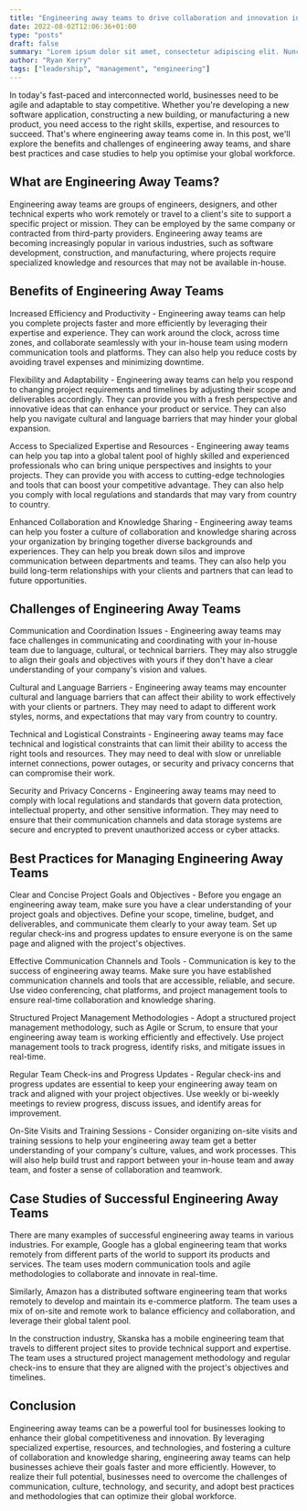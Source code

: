 ```yaml
---
title: "Engineering away teams to drive collaboration and innovation in global organisations"
date: 2022-08-02T12:06:36+01:00
type: "posts"
draft: false
summary: "Lorem ipsum dolor sit amet, consectetur adipiscing elit. Nunc a leo felis. Maecenas ut felis at felis mattis varius. Duis scelerisque placerat lorem at egestas. Morbi finibus nulla non commodo tempus."
author: "Ryan Kerry"
tags: ["leadership", "management", "engineering"]
---
```


In today's fast-paced and interconnected world, businesses need to be agile and adaptable to stay competitive. Whether you're developing a new software application, constructing a new building, or manufacturing a new product, you need access to the right skills, expertise, and resources to succeed. That's where engineering away teams come in. In this post, we'll explore the benefits and challenges of engineering away teams, and share best practices and case studies to help you optimise your global workforce.

## What are Engineering Away Teams?

Engineering away teams are groups of engineers, designers, and other technical experts who work remotely or travel to a client's site to support a specific project or mission. They can be employed by the same company or contracted from third-party providers. Engineering away teams are becoming increasingly popular in various industries, such as software development, construction, and manufacturing, where projects require specialized knowledge and resources that may not be available in-house.

## Benefits of Engineering Away Teams

Increased Efficiency and Productivity - Engineering away teams can help you complete projects faster and more efficiently by leveraging their expertise and experience. They can work around the clock, across time zones, and collaborate seamlessly with your in-house team using modern communication tools and platforms. They can also help you reduce costs by avoiding travel expenses and minimizing downtime.

Flexibility and Adaptability - Engineering away teams can help you respond to changing project requirements and timelines by adjusting their scope and deliverables accordingly. They can provide you with a fresh perspective and innovative ideas that can enhance your product or service. They can also help you navigate cultural and language barriers that may hinder your global expansion.

Access to Specialized Expertise and Resources - Engineering away teams can help you tap into a global talent pool of highly skilled and experienced professionals who can bring unique perspectives and insights to your projects. They can provide you with access to cutting-edge technologies and tools that can boost your competitive advantage. They can also help you comply with local regulations and standards that may vary from country to country.

Enhanced Collaboration and Knowledge Sharing - Engineering away teams can help you foster a culture of collaboration and knowledge sharing across your organization by bringing together diverse backgrounds and experiences. They can help you break down silos and improve communication between departments and teams. They can also help you build long-term relationships with your clients and partners that can lead to future opportunities.

## Challenges of Engineering Away Teams

Communication and Coordination Issues - Engineering away teams may face challenges in communicating and coordinating with your in-house team due to language, cultural, or technical barriers. They may also struggle to align their goals and objectives with yours if they don't have a clear understanding of your company's vision and values.

Cultural and Language Barriers - Engineering away teams may encounter cultural and language barriers that can affect their ability to work effectively with your clients or partners. They may need to adapt to different work styles, norms, and expectations that may vary from country to country.

Technical and Logistical Constraints - Engineering away teams may face technical and logistical constraints that can limit their ability to access the right tools and resources. They may need to deal with slow or unreliable internet connections, power outages, or security and privacy concerns that can compromise their work.

Security and Privacy Concerns - Engineering away teams may need to comply with local regulations and standards that govern data protection, intellectual property, and other sensitive information. They may need to ensure that their communication channels and data storage systems are secure and encrypted to prevent unauthorized access or cyber attacks.

## Best Practices for Managing Engineering Away Teams

Clear and Concise Project Goals and Objectives - Before you engage an engineering away team, make sure you have a clear understanding of your project goals and objectives. Define your scope, timeline, budget, and deliverables, and communicate them clearly to your away team. Set up regular check-ins and progress updates to ensure everyone is on the same page and aligned with the project's objectives.

Effective Communication Channels and Tools - Communication is key to the success of engineering away teams. Make sure you have established communication channels and tools that are accessible, reliable, and secure. Use video conferencing, chat platforms, and project management tools to ensure real-time collaboration and knowledge sharing.

Structured Project Management Methodologies - Adopt a structured project management methodology, such as Agile or Scrum, to ensure that your engineering away team is working efficiently and effectively. Use project management tools to track progress, identify risks, and mitigate issues in real-time.

Regular Team Check-ins and Progress Updates - Regular check-ins and progress updates are essential to keep your engineering away team on track and aligned with your project objectives. Use weekly or bi-weekly meetings to review progress, discuss issues, and identify areas for improvement.

On-Site Visits and Training Sessions - Consider organizing on-site visits and training sessions to help your engineering away team get a better understanding of your company's culture, values, and work processes. This will also help build trust and rapport between your in-house team and away team, and foster a sense of collaboration and teamwork.

## Case Studies of Successful Engineering Away Teams

There are many examples of successful engineering away teams in various industries. For example, Google has a global engineering team that works remotely from different parts of the world to support its products and services. The team uses modern communication tools and agile methodologies to collaborate and innovate in real-time.

Similarly, Amazon has a distributed software engineering team that works remotely to develop and maintain its e-commerce platform. The team uses a mix of on-site and remote work to balance efficiency and collaboration, and leverage their global talent pool.

In the construction industry, Skanska has a mobile engineering team that travels to different project sites to provide technical support and expertise. The team uses a structured project management methodology and regular check-ins to ensure that they are aligned with the project's objectives and timelines.

## Conclusion

Engineering away teams can be a powerful tool for businesses looking to enhance their global competitiveness and innovation. By leveraging specialized expertise, resources, and technologies, and fostering a culture of collaboration and knowledge sharing, engineering away teams can help businesses achieve their goals faster and more efficiently. However, to realize their full potential, businesses need to overcome the challenges of communication, culture, technology, and security, and adopt best practices and methodologies that can optimize their global workforce.

